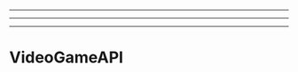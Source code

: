 ----------------------------------------------------------------------------------------------------
----------------------------------------------------------------------------------------------------
-------------------------------------------------------
# VideoGameAPI
